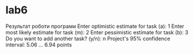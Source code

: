 # lab6
Результат роботи програми Enter optimistic estimate for task (a): 1 Enter most likely estimate for task (m): 2 Enter pessimistic estimate for task (b): 3 Do you want to add another task? (y/n): n Project's 95% confidence interval: 5.06 ... 6.94 points
